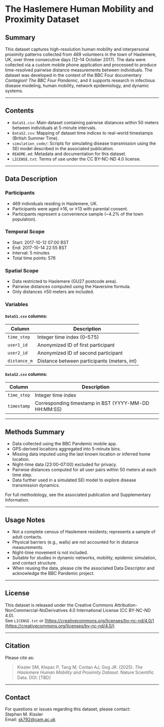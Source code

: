 # The Haslemere Human Mobility and Proximity Dataset

## Summary

This dataset captures high-resolution human mobility and interpersonal proximity patterns collected from 469 volunteers in the town of Haslemere, UK, over three consecutive days (12–14 October 2017). The data were collected via a custom mobile phone application and processed to produce time-resolved pairwise distance measurements between individuals. The dataset was developed in the context of the BBC Four documentary *Contagion! The BBC Four Pandemic*, and it supports research in infectious disease modeling, human mobility, network epidemiology, and dynamic systems.

---

## Contents

- `DataS1.csv`: Main dataset containing pairwise distances within 50 meters between individuals at 5-minute intervals.
- `DataS2.csv`: Mapping of dataset time indices to real-world timestamps (British Summer Time).
- `simulation_code/`: Scripts for simulating disease transmission using the SEI model described in the associated publication.
- `README.md`: Metadata and documentation for this dataset.
- `LICENSE.txt`: Terms of use under the CC BY-NC-ND 4.0 license.

---

## Data Description

### Participants
- 469 individuals residing in Haslemere, UK.
- Participants were aged ≥16, or ≥13 with parental consent.
- Participants represent a convenience sample (~4.2% of the town population).

### Temporal Scope
- Start: 2017-10-12 07:00 BST  
- End: 2017-10-14 22:55 BST  
- Interval: 5 minutes  
- Total time points: 576

### Spatial Scope
- Data restricted to Haslemere (GU27 postcode area).
- Pairwise distances computed using the Haversine formula.
- Only distances ≤50 meters are included.

### Variables

#### `DataS1.csv` columns:
| Column        | Description                                    |
|---------------|------------------------------------------------|
| `time_step`   | Integer time index (0–575)                     |
| `user1_id`    | Anonymized ID of first participant             |
| `user2_id`    | Anonymized ID of second participant            |
| `distance_m`  | Distance between participants (meters, int)    |

#### `DataS2.csv` columns:
| Column        | Description                                    |
|---------------|------------------------------------------------|
| `time_step`   | Integer time index                             |
| `timestamp`   | Corresponding timestamp in BST (YYYY-MM-DD HH:MM:SS) |

---

## Methods Summary

- Data collected using the BBC Pandemic mobile app.
- GPS-derived locations aggregated into 5-minute bins.
- Missing data imputed using the last known location or inferred home location.
- Night-time data (23:00–07:00) excluded for privacy.
- Pairwise distances computed for all user pairs within 50 meters at each time step.
- Data further used in a simulated SEI model to explore disease transmission dynamics.

For full methodology, see the associated publication and Supplementary Information.

---

## Usage Notes

- Not a complete census of Haslemere residents; represents a sample of adult contacts.
- Physical barriers (e.g., walls) are not accounted for in distance measurements.
- Night-time movement is not included.
- Suitable for studies in dynamic networks, mobility, epidemic simulation, and contact structure.
- When reusing the data, please cite the associated Data Descriptor and acknowledge the BBC Pandemic project.

---

## License

This dataset is released under the Creative Commons Attribution-NonCommercial-NoDerivatives 4.0 International License (CC BY-NC-ND 4.0).  
See `LICENSE.txt` or [https://creativecommons.org/licenses/by-nc-nd/4.0/](https://creativecommons.org/licenses/by-nc-nd/4.0/)

---

## Citation

Please cite as:

> Kissler SM, Klepac P, Tang M, Conlan AJ, Gog JR. (2025). *The Haslemere Human Mobility and Proximity Dataset*. Nature Scientific Data. DOI: [TBD]

---

## Contact

For questions or issues regarding this dataset, please contact:  
Stephen M. Kissler  
Email: sk792@cam.ac.uk

